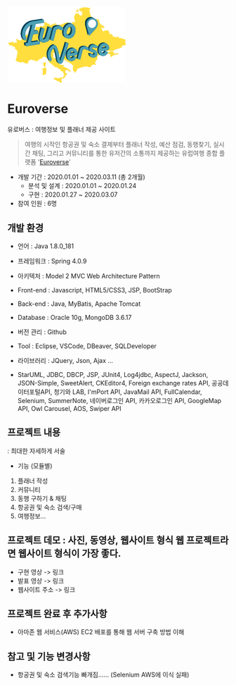 
[<img src="./Euroverse/WebContent/resources/images/icon/euroverse_logo.png" width="270">](http://15.165.86.252:8080/)
# Euroverse
유로버스 : 여행정보 및 플래너 제공 사이트 
> 여행의 시작인 항공권 및 숙소 결제부터 플래너 작성, 예산 점검, 동행찾기, 실시간 채팅, 그리고 커뮤니티를 통한 유저간의 소통까지 제공하는 유럽여행 종합 플랫폼 '[Euroverse](http://15.165.86.252:8080/)'

- 개발 기간 : 2020.01.01 ~ 2020.03.11 (총 2개월)
  - 분석 및 설계 : 2020.01.01 ~ 2020.01.24 
  - 구현 : 2020.01.27 ~ 2020.03.07
- 참여 인원 : 6명

## 개발 환경
- 언어 : Java 1.8.0_181
- 프레임워크 : Spring 4.0.9
- 아키텍처 : Model 2 MVC Web Architecture Pattern

- Front-end : Javascript, HTML5/CSS3, JSP, BootStrap
- Back-end : Java, MyBatis, Apache Tomcat
- Database : Oracle 10g, MongoDB 3.6.17

- 버전 관리 : Github
- Tool : Eclipse, VSCode, DBeaver, SQLDeveloper 

- 라이브러리 : JQuery, Json, Ajax …
- StarUML, JDBC, DBCP, JSP, JUnit4, Log4jdbc, AspectJ, Jackson, JSON-Simple, SweetAlert, CKEditor4, Foreign exchange rates API, 공공데이터포털API, 청기와 LAB, I'mPort API, JavaMail API, FullCalendar, Selenium, SummerNote, 네이버로그인 API, 카카오로그인 API, GoogleMap API, Owl Carousel, AOS, Swiper API


## 프로젝트 내용 
: 최대한 자세하게 서술
- 기능 (모듈별)
1. 플래너 작성
2. 커뮤니티 
3. 동행 구하기 & 채팅
4. 항공권 및 숙소 검색/구매
5. 여행정보...


## 프로젝트 데모 : 사진, 동영상, 웹사이트 형식 웹 프로젝트라면 웹사이트 형식이 가장 좋다.
- 구현 영상 -> 링크
- 발표 영상 -> 링크
- 웹사이트 주소 -> 링크

## 프로젝트 완료 후 추가사항
- 아마존 웹 서비스(AWS) EC2 배포를 통해 웹 서버 구축 방법 이해

## 참고 및 기능 변경사항
- 항공권 및 숙소 검색기능 빠개짐...... (Selenium AWS에 이식 실패)



